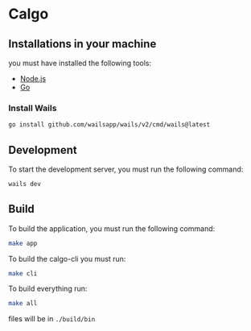 # Calgo


## Installations in your machine

you must have installed the following tools:

- [Node.js](https://nodejs.org/)
- [Go](https://golang.org/)

### Install Wails

```bash
go install github.com/wailsapp/wails/v2/cmd/wails@latest
```


## Development

To start the development server, you must run the following command:
```bash
wails dev
```

## Build

To build the application, you must run the following command:
```bash
make app
```

To build the calgo-cli you must run:
``` bash
make cli
```

To build everything run:
``` bash
make all
```
files will be in `./build/bin`
